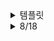 <details>
<summary> 템플릿 </summary>
 
- To Do List
    - [x]
    - [ ]

- Today I Learned
</details>

<details>
<summary> 8/18 </summary>

### ⬛두수의 나눗셈
문제 설명
정수 num1과 num2가 매개변수로 주어질 때, num1을 num2로 나눈 값에 1,000을 곱한 후 정수 부분을 return 하도록 solution 함수를 완성해주세요.

제한사항
0 < num1 ≤ 100
0 < num2 ≤ 100
```cpp
  #include <string>
  #include <vector>
  
  using namespace std;
  
  int solution(int num1, int num2) {
     int answer = ((double)num1/(double)num2)*1000;
     return answer;
  }
```

-> int형의 나누기를 할 때 소수점을 얻으려면 double형으로 형변환을 해주어야 한다. (float, long double도 가능)

-----------------------------------------------------------------------------------------
### ⬛각도기

각에서 0도 초과 90도 미만은 예각, 90도는 직각, 90도 초과 180도 미만은 둔각 180도는 평각으로 분류합니다. 
각 angle이 매개변수로 주어질 때 예각일 때 1, 직각일 때 2, 둔각일 때 3, 평각일 때 4를 return하도록 solution 함수를 완성해주세요.

예각 : 0 < angle < 90

직각 : angle = 90

둔각 : 90 < angle < 180

평각 : angle = 180

제한사항
0 < angle ≤ 180
angle은 정수입니다.
```cpp
 #include <string>
 #include <vector>
 
 using namespace std;
 
 int solution(int angle) 
 {
     if(0 < angle&&angle < 90)
         return 1;
     else if(angle == 90)
         return 2; 
     else if(90 < angle && angle < 180)
         return 3;
     else if(angle == 180)
         return 4;
 }
```

-> C++에서는 0 < angle < 90가 두 번의 비교가 아니라,
0 < angle 먼저 평가되어 결과가 true(1) 또는 false(0)이 됨
그 결과와 90을 비교 (즉, true(1) < 90 → 항상 참)


-> 다른 풀이 ( 삼항 연산자 사용 )
```cpp
 int solution(int angle) 
 {
     return angle % 90 == 0 ? angle / 90 * 2 : (angle / 90) * 2 + 1; 
 }
```
-----------------------------------------------------------------------------------------

### ⬛짝수의 합

정수 n이 주어질 때, n이하의 짝수를 모두 더한 값을 return 하도록 solution 함수를 작성해주세요.

제한사항
0 < n ≤ 1000
```cpp
 int solution(int n) 
 {
     int sum = 0;
     for( int i = 2; i <= n; i += 2) // 2부터 n까지 2씩 증가(짝수만)
     {
         sum += i;
     }
     return sum;
 }
```

-> 짝수 검사를 추가해서 다음과 같이 구현 할수도 있다.
```cpp
 for (int i = 1; i <= n; i++) 
 {
     if (i % 2 == 0) 
     {
         sum += i;
     }
 }
```

-> 다른 풀이 
```cpp
 int solution(int n) 
 {
     int answer = n/2;
     answer *= answer + 1;
     return answer;
 }
   //or
 int solution(int n) 
 {  return (n>>1) * ((n>>1) + 1);  }
```

1. 비트 연산자 >> 의미
  '>>'는 비트 오른쪽 시프트 연산자입니다.

   n >> 1은 n을 2로 나눈 것과 동일합니다 (정수 나눗셈, 소수점 이하 버림).

   예: 6 (110₂) >> 1 = 3 (011₂)
   
   예: 5 (101₂) >> 1 = 2 (010₂)

3. 식 해석
 (n >> 1) 은 n / 2와 같습니다.
 따라서 식은 수학적으로
<img width="184" height="58" alt="image" src="https://github.com/user-attachments/assets/d7bb4b1a-5ee0-46cd-9a72-4fc3db069365" />

 즉, n을 2로 나눈 몫에 그 몫 + 1을 곱하는 값입니다.
 

</details>
  
